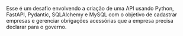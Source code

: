 Esse é um desafio envolvendo a criação de uma API usando Python, FastAPI, Pydantic, SQLAlchemy e MySQL
com o objetivo de cadastrar empresas e gerenciar obrigações acessórias que a empresa precisa declarar 
para o governo.

